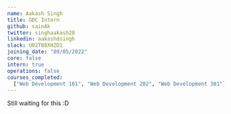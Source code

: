 ```yaml
---
name: Aakash Singh
title: GDC Intern
github: sainAk
twitter: singhaakash28
linkedin: aakashdsingh
slack: U02TB8XHZD1
joining_date: "09/05/2022"
core: false
intern: true
operations: false
courses_completed:
  ["Web Development 101", "Web Development 202", "Web Development 301"]
---
```


Still waiting for this :D
